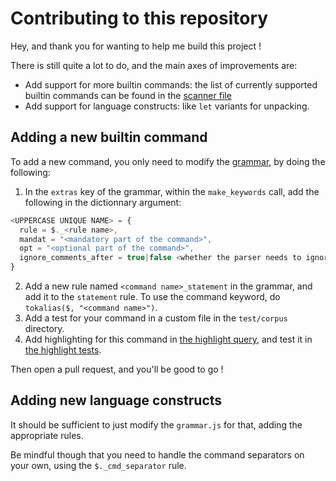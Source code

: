 # Contributing to this repository

Hey, and thank you for wanting to help me build this project !

There is still quite a lot to do, and the main axes of improvements
are:

- Add support for more builtin commands: the list of currently
  supported builtin commands can be found in the [scanner file]
- Add support for language constructs: like `let` variants for
  unpacking.

## Adding a new builtin command

To add a new command, you only need to modify the [grammar], by doing
the following:

1. In the `extras` key of the grammar, within the `make_keywords`
   call, add the following in the dictionnary argument:
```js
<UPPERCASE UNIQUE NAME> = {
  rule = $._<rule name>,
  mandat = "<mandatory part of the command>",
  opt = "<optional part of the command>",
  ignore_comments_after = true|false <whether the parser needs to ignore comments after this command>
}
```
2. Add a new rule named `<command name>_statement` in the grammar,
   and add it to the `statement` rule. To use the command keyword, do
   `tokalias($, "<command name>")`.
3. Add a test for your command in a custom file in the `test/corpus`
   directory.
4. Add highlighting for this command in [the highlight query], and
   test it in [the highlight tests].

Then open a pull request, and you'll be good to go !

## Adding new language constructs

It should be sufficient to just modify the `grammar.js` for that,
adding the appropriate rules.

Be mindful though that you need to handle the command separators on
your own, using the `$._cmd_separator` rule.

[scanner file]: ./src/scanner.c
[grammar]: ./grammar.js
[the highlight query]: ./queries/highlights.scm
[the highlight tests]: ./test/highlight/
